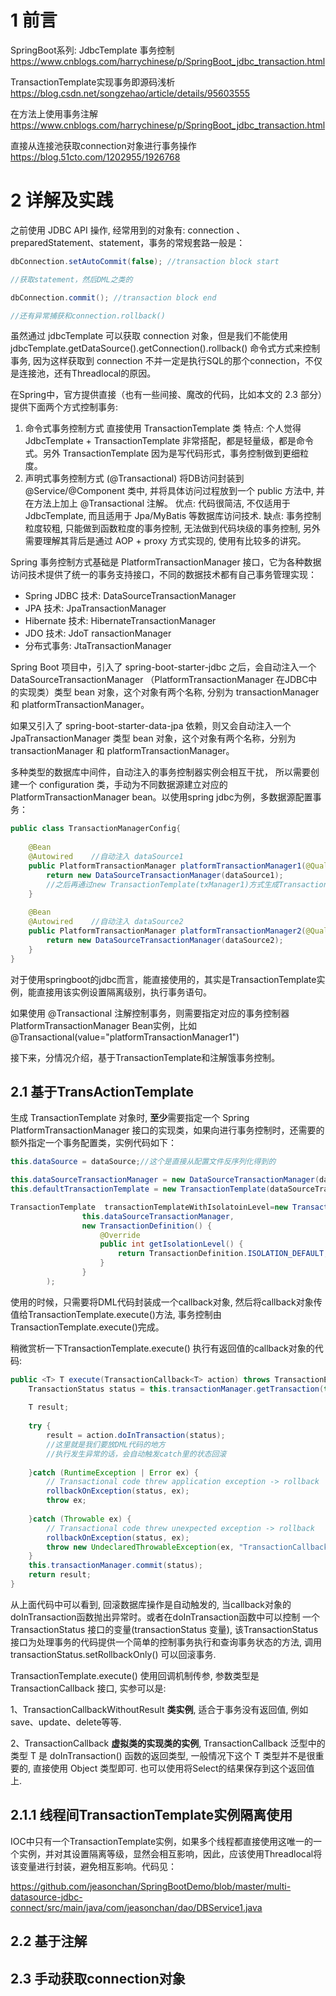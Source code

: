 # 1 前言

SpringBoot系列: JdbcTemplate 事务控制      https://www.cnblogs.com/harrychinese/p/SpringBoot_jdbc_transaction.html



TransactionTemplate实现事务即源码浅析   https://blog.csdn.net/songzehao/article/details/95603555



在方法上使用事务注解 https://www.cnblogs.com/harrychinese/p/SpringBoot_jdbc_transaction.html



直接从连接池获取connection对象进行事务操作    https://blog.51cto.com/1202955/1926768



# 2 详解及实践

之前使用 JDBC API 操作, 经常用到的对象有: connection 、 preparedStatement、statement，事务的常规套路一般是：

```java
dbConnection.setAutoCommit(false); //transaction block start

//获取statement，然后DML之类的

dbConnection.commit(); //transaction block end

//还有异常捕获和connection.rollback()
```

虽然通过 jdbcTemplate 可以获取 connection 对象，但是我们不能使用 jdbcTemplate.getDataSource().getConnection().rollback() 命令式方式来控制事务,  因为这样获取到 connection 不并一定是执行SQL的那个connection，不仅是连接池，还有Threadlocal的原因。

在Spring中，官方提供直接（也有一些间接、魔改的代码，比如本文的 2.3 部分）提供下面两个方式控制事务:

1. 命令式事务控制方式
   直接使用 TransactionTemplate 类
   特点: 个人觉得 JdbcTemplate + TransactionTemplate 非常搭配，都是轻量级，都是命令式。另外 TransactionTemplate 因为是写代码形式，事务控制做到更细粒度。
2. 声明式事务控制方式 (@Transactional)
   将DB访问封装到 @Service/@Component 类中, 并将具体访问过程放到一个 public 方法中, 并在方法上加上 @Transactional 注解。
   优点: 代码很简洁, 不仅适用于 JdbcTemplate, 而且适用于 Jpa/MyBatis 等数据库访问技术. 
   缺点: 事务控制粒度较粗, 只能做到函数粒度的事务控制, 无法做到代码块级的事务控制, 另外需要理解其背后是通过 AOP + proxy 方式实现的, 使用有比较多的讲究。 



Spring 事务控制方式基础是 PlatformTransactionManager 接口，它为各种数据访问技术提供了统一的事务支持接口，不同的数据技术都有自己事务管理实现：

* Spring JDBC 技术: DataSourceTransactionManager 
* JPA 技术: JpaTransactionManager 
* Hibernate 技术: HibernateTransactionManager 
* JDO 技术: JdoT ransactionManager 
* 分布式事务: JtaTransactionManager  

Spring Boot 项目中，引入了 spring-boot-starter-jdbc 之后，会自动注入一个  DataSourceTransactionManager （PlatformTransactionManager 在JDBC中的实现类）类型 bean 对象，这个对象有两个名称, 分别为  transactionManager 和 platformTransactionManager。

如果又引入了  spring-boot-starter-data-jpa 依赖，则又会自动注入一个 JpaTransactionManager 类型 bean  对象，这个对象有两个名称，分别为 transactionManager 和 platformTransactionManager。

多种类型的数据库中间件，自动注入的事务控制器实例会相互干扰， 所以需要创建一个 configuration 类，手动为不同数据源建立对应的 PlatformTransactionManager bean。以使用spring jdbc为例，多数据源配置事务：

```java
public class TransactionManagerConfig{
    
    @Bean    
    @Autowired    //自动注入 dataSource1
    public PlatformTransactionManager platformTransactionManager1(@Qualiter("dataSource1") DataSource dataSource1) {
        return new DataSourceTransactionManager(dataSource1);
        //之后再通过new TransactionTemplate(txManager1)方式生成TransactionTemplate实例
    }
    
    @Bean 
    @Autowired    //自动注入 dataSource2
    public PlatformTransactionManager platformTransactionManager2(@Qualiter("dataSource2") DataSource dataSource2) {
        return new DataSourceTransactionManager(dataSource2);
    }    
}
```
对于使用springboot的jdbc而言，能直接使用的，其实是TransactionTemplate实例，能直接用该实例设置隔离级别，执行事务语句。


如果使用 @Transactional  注解控制事务，则需要指定对应的事务控制器PlatformTransactionManager Bean实例，比如 @Transactional(value="platformTransactionManager1")


接下来，分情况介绍，基于TransactionTemplate和注解饿事务控制。

## 2.1 基于TransActionTemplate
生成 TransactionTemplate 对象时, **至少**需要指定一个 Spring PlatformTransactionManager 接口的实现类，如果向进行事务控制时，还需要的额外指定一个事务配置类，实例代码如下：
```java
this.dataSource = dataSource;//这个是直接从配置文件反序列化得到的

this.dataSourceTransactionManager = new DataSourceTransactionManager(dataSource);
this.defaultTransactionTemplate = new TransactionTemplate(dataSourceTransactionManager)

TransactionTemplate  transactionTemplateWithIsolatoinLevel=new TransactionTemplate(
                this.dataSourceTransactionManager,
                new TransactionDefinition() {
                    @Override
                    public int getIsolationLevel() {
                        return TransactionDefinition.ISOLATION_DEFAULT;
                    }
                }
        );

```

使用的时候，只需要将DML代码封装成一个callback对象, 然后将callback对象传值给TransactionTemplate.execute()方法, 事务控制由TransactionTemplate.execute()完成。

稍微赏析一下TransactionTemplate.execute() 执行有返回值的callback对象的代码:
```java
public <T> T execute(TransactionCallback<T> action) throws TransactionException {
    TransactionStatus status = this.transactionManager.getTransaction(this);
    
    T result;
    
    try {
        result = action.doInTransaction(status);  
        //这里就是我们要放DML代码的地方
        //执行发生异常的话，会自动触发catch里的状态回滚
    
    }catch (RuntimeException | Error ex) {
        // Transactional code threw application exception -> rollback
        rollbackOnException(status, ex);
        throw ex;
    
    }catch (Throwable ex) {
        // Transactional code threw unexpected exception -> rollback
        rollbackOnException(status, ex);
        throw new UndeclaredThrowableException(ex, "TransactionCallback threw undeclared checked exception");
    }
    this.transactionManager.commit(status);
    return result;         
}
```
从上面代码中可以看到, 回滚数据库操作是自动触发的, 当callback对象的doInTransaction函数抛出异常时。或者在doInTransaction函数中可以控制 一个 TransactionStatus 接口的变量(transactionStatus 变量), 该TransactionStatus 接口为处理事务的代码提供一个简单的控制事务执行和查询事务状态的方法,  调用 transactionStatus.setRollbackOnly() 可以回滚事务. 

TransactionTemplate.execute() 使用回调机制传参, 参数类型是 TransactionCallback<T> 接口, 实参可以是:

1、TransactionCallbackWithoutResult **类实例**, 适合于事务没有返回值, 例如save、update、delete等等.

2、TransactionCallback<T> **虚拟类的实现类的实例**, TransactionCallback<T> 泛型中的类型 T 是 doInTransaction() 函数的返回类型, 一般情况下这个 T 类型并不是很重要的, 直接使用 Object 类型即可. 也可以使用将Select的结果保存到这个返回值上.

## 2.1.1 线程间TransactionTemplate实例隔离使用
IOC中只有一个TransactionTemplate实例，如果多个线程都直接使用这唯一的一个实例，并对其设置隔离等级，显然会相互影响，因此，应该使用Threadlocal将该变量进行封装，避免相互影响。代码见：            

https://github.com/jeasonchan/SpringBootDemo/blob/master/multi-datasource-jdbc-connect/src/main/java/com/jeasonchan/dao/DBService1.java

## 2.2 基于注解




## 2.3 手动获取connection对象



